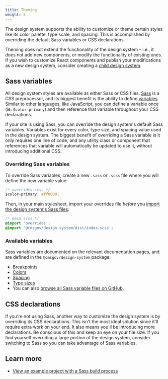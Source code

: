 ```yaml
---
title: Theming
weight: 5
---
```


The design system supports the ability to customize or theme certain styles like its color palette, type scale, and spacing. This is accomplished by overriding the default Sass variables or CSS declarations.

Theming does not extend the functionality of the design system – i.e., it does not add new components, or modify the functionality of existing ones. If you wish to customize React components and publish your modifications as a new design system, consider creating a [child design system](/startup/child-design-systems).

## Sass variables

All design system styles are available as either Sass or CSS files. [Sass](https://sass-lang.com/) is a CSS preprocessor, and its biggest benefit is the ability to define [variables](https://sass-lang.com/documentation/file.SASS_REFERENCE.html#variables_). Similar to other languages, like JavaScript, you can define a variable once (ie. `$color-primary`) and then reference that variable throughout your CSS declarations.

If your site is using Sass, you can override the design system's default Sass variables. Variables exist for every color, type size, and spacing value used in the design system. The biggest benefit of overriding a Sass variable is it only requires one line of code, and any utility class or component that references that variable will automatically be updated to use it, without introducing additional CSS.

### Overriding Sass variables

To override Sass variables, create a new `.sass` or `.scss` file where you will define the new variable value:

```css
/* overrides.scss */
$color-primary: #ff0000;
```

Then, in your main stylesheet, import your overrides file _before_ you [import the design system's Sass files]({{root}}/startup/sass-and-css/#sass):

```css
/* main.scss */
@import 'overrides';
@import '@cmsgov/design-system/dist/index.scss';
```

### Available variables

Sass variables are documented on the relevant documentation pages, and are defined in the `@cmsgov/design-system` package:

- [Breakpoints]({{root}}/guidelines/responsive/)
- [Colors]({{root}}/styles/color/)
- [Spacing]({{root}}/styles/spacing/)
- [Type sizes]({{root}}/styles/typography/)
- You can also [browse all Sass variable files on GitHub](https://github.com/CMSgov/design-system/tree/master/packages/design-system/src/styles/).

## CSS declarations

If you're not using Sass, another way to customize the design system is by overriding its CSS declarations. This isn't the most ideal solution since it'll require extra work on your end. It also means you'll be introducing more declarations. Be conscious of this and keep an eye on your file size. If you find yourself overriding a large portion of the design system, consider switching to Sass so you can take advantage of Sass variables.

## Learn more

- [View an example project with a Sass build process](https://github.com/CMSgov/design-system/tree/master/examples/react-app)
